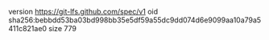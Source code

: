 version https://git-lfs.github.com/spec/v1
oid sha256:bebbdd53ba03bd998bb35e5df59a55dc9dd074d6e9099aa10a79a5411c821ae0
size 779
